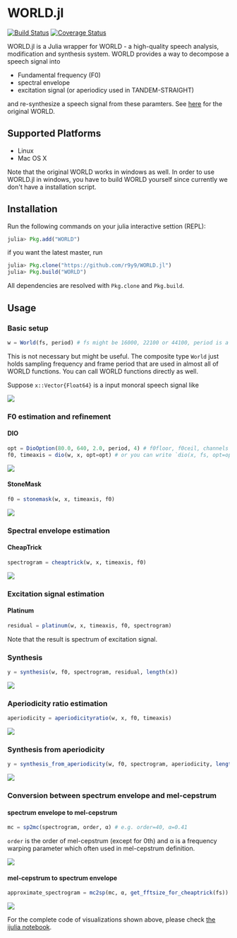 # WORLD.jl

[![Build Status](https://travis-ci.org/r9y9/WORLD.jl.svg?branch=master)](https://travis-ci.org/r9y9/WORLD.jl)
[![Coverage Status](https://coveralls.io/repos/r9y9/WORLD.jl/badge.svg?branch=master)](https://coveralls.io/r/r9y9/WORLD.jl?branch=master)

WORLD.jl is a Julia wrapper for WORLD - a high-quality speech analysis, modification and synthesis system. WORLD provides a way to decompose a speech signal into

- Fundamental frequency (F0)
- spectral envelope
- excitation signal (or aperiodicy used in TANDEM-STRAIGHT)

and re-synthesize a speech signal from these paramters. See [here](http://ml.cs.yamanashi.ac.jp/world/english/index.html) for the original WORLD.

## Supported Platforms

- Linux
- Mac OS X

Note that the original WORLD works in windows as well. In order to use WORLD.jl in windows, you have to build WORLD yourself since currently we don't have a installation script.

## Installation

Run the following commands on your julia interactive settion (REPL):

```julia
julia> Pkg.add("WORLD")
```

if you want the latest master, run

```julia
julia> Pkg.clone("https://github.com/r9y9/WORLD.jl")
julia> Pkg.build("WORLD")
```

All dependencies are resolved with `Pkg.clone` and `Pkg.build`.

## Usage

### Basic setup

```julia
w = World(fs, period) # fs might be 16000, 22100 or 44100, period is a frame period in msec.
```

This is not necessary but might be useful. The composite type `World` just holds sampling frequency and frame period that are used in almost all of WORLD functions. You can call WORLD functions directly as well.

Suppose `x::Vector{Float64}` is a input monoral speech signal like

![](examples/x.png)

### F0 estimation and refinement

#### DIO

```julia
opt = DioOption(80.0, 640, 2.0, period, 4) # f0floor, f0ceil, channels in octave, period, speed
f0, timeaxis = dio(w, x, opt=opt) # or you can write `dio(x, fs, opt=opt)` without using composite type `World`
```

![](examples/f0_by_dio.png)

#### StoneMask

```julia
f0 = stonemask(w, x, timeaxis, f0)
```

![](examples/f0_refinement.png)

### Spectral envelope estimation

#### CheapTrick

```julia
spectrogram = cheaptrick(w, x, timeaxis, f0)
```

![](examples/envelope_by_cheaptrick.png)

### Excitation signal estimation

#### Platinum

```julia
residual = platinum(w, x, timeaxis, f0, spectrogram)
```

Note that the result is spectrum of excitation signal.

### Synthesis

```julia
y = synthesis(w, f0, spectrogram, residual, length(x))
```

![](examples/synthesis.png)

### Aperiodicity ratio estimation

```julia
aperiodicity = aperiodicityratio(w, x, f0, timeaxis)
```

![](examples/aperiodicity_ratio.png)

### Synthesis from aperiodicity

```julia
y = synthesis_from_aperiodicity(w, f0, spectrogram, aperiodicity, length(x))
```

![](examples/synthesis_from_aperiodicity.png)

### Conversion between spectrum envelope and mel-cepstrum

#### spectrum envelope to mel-cepstrum

```julia
mc = sp2mc(spectrogram, order, α) # e.g. order=40, α=0.41
```

`order` is the order of mel-cepstrum (except for 0th) and α is a frequency warping parameter which often used in mel-cepstrum definition.

![](examples/melcepstrum.png)

#### mel-cepstrum to spectrum envelope

```julia
approximate_spectrogram = mc2sp(mc, α, get_fftsize_for_cheaptrick(fs))
```

![](examples/envelope_reconstructed_from_melcepstrum.png)

For the complete code of visualizations shown above, please check [the ijulia notebook](http://nbviewer.ipython.org/github/r9y9/WORLD.jl/blob/master/examples/Demonstration%20of%20WORLD.jl.ipynb).
